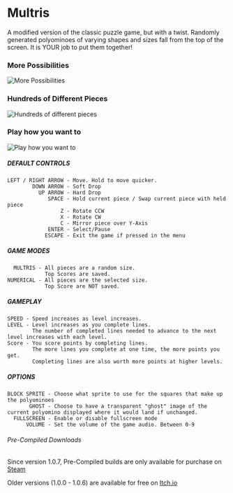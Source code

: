 # Multris
A modified version of the classic puzzle game, but with a twist. Randomly generated polyominoes of varying shapes and sizes fall from the top of the screen. It is YOUR job to put them together!

### More Possibilities
![More Possibilities](https://img.itch.zone/aW1nLzY4OTU1NjcuZ2lm/original/%2B9z%2FOo.gif)
### Hundreds of Different Pieces
![Hundreds of different pieces](https://img.itch.zone/aW1nLzY4OTU5OTMuZ2lm/original/m1%2BBK6.gif)
### Play how you want to
![Play how you want to](https://img.itch.zone/aW1nLzY4OTY1NzQuZ2lm/original/%2B8khP%2F.gif)

##### DEFAULT CONTROLS
```
LEFT / RIGHT ARROW - Move. Hold to move quicker.
        DOWN ARROW - Soft Drop
          UP ARROW - Hard Drop
             SPACE - Hold current piece / Swap current piece with held piece
                 Z - Rotate CCW
                 X - Rotate CW
                 C - Mirror piece over Y-Axis
             ENTER - Select/Pause
            ESCAPE - Exit the game if pressed in the menu
``` 
##### GAME MODES
```
  MULTRIS - All pieces are a random size. 
            Top Scores are saved.
NUMERICAL - All pieces are the selected size.
            Top Score are NOT saved.
```           
##### GAMEPLAY
```
SPEED - Speed increases as level increases.
LEVEL - Level increases as you complete lines.
        The number of completed lines needed to advance to the next level increases with each level.
Score - You score points by completing lines.
        The more lines you complete at one time, the more points you get.
        Completing lines are also worth more points at higher levels.
```
##### OPTIONS
```
BLOCK SPRITE - Choose what sprite to use for the squares that make up the polyominoes
       GHOST - Choose to have a transparent "ghost" image of the current polyomino displayed where it would land if unchanged.
  FULLSCREEN - Enable or disable fullscreen mode
      VOLUME - Set the volume of the game audio. Between 0-9
```

###### Pre-Compiled Downloads
Since version 1.0.7, Pre-Compiled builds are only available for purchase on [Steam](https://store.steampowered.com/app/1768350/Multris/)

Older versions (1.0.0 - 1.0.6) are available for free on [Itch.io](https://rustymonster.itch.io/multris)
